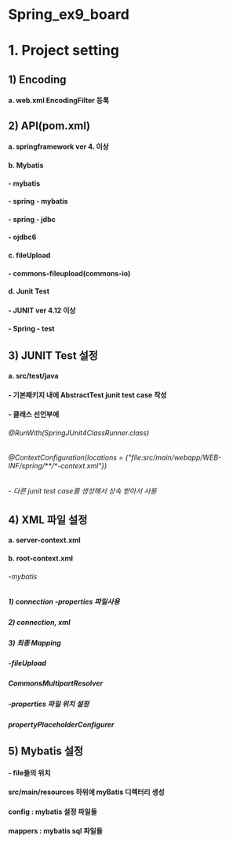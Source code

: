 # Spring_ex9_board


# 1. Project setting

## 1) Encoding
####   a. web.xml EncodingFilter 등록

## 2) API(pom.xml)
####   a. springframework ver 4. 이상
####   b. Mybatis
####      - mybatis
####      - spring - mybatis
####      - spring - jdbc
####      - ojdbc6
####   c. fileUpload
####      - commons-fileupload(commons-io)
####   d. Junit Test
####      - JUNIT ver 4.12 이상
####      - Spring - test

## 3) JUNIT Test 설정
####   a. src/test/java
####      - 기본패키지 내에 AbstractTest junit test case 작성
####      - 클래스 선언부에
######         @RunWith(SpringJUnit4ClassRunner.class)
######         @ContextConfiguration(locations = {"file:src/main/webapp/WEB-INF/spring/**/*-context.xml"})
######      - 다른 junit test case를 생성해서 상속 받아서 사용

## 4) XML 파일 설정
####   a. server-context.xml
####   b. root-context.xml
######      -mybatis
#####         1) connection -properties 파일사용 
#####         2) connection, xml
#####         3) 최종 Mapping 
#####        -fileUpload 
#####            CommonsMultipartResolver
#####        -properties 파일 위치 설정 
#####        propertyPlaceholderConfigurer


## 5)  Mybatis 설정 
####      - file들의 위치 
####        src/main/resources 하위에 myBatis 디렉터리 생성
####        config   :  mybatis 설정 파일들 
####        mappers  :  mybatis sql 파일들 
